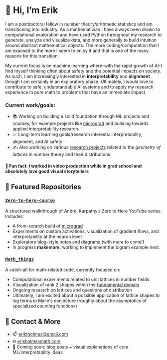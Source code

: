 # 👋 Hi, I’m Erik

I am a postdoctoral fellow in number theory/arithmetic statistics and am transitioning into industry. As a mathematician I have always been drawn to computational exploration and have used Python throughout my research to generate, analyze and visualize data, and more generally to build intuition around abstract mathematical objects. The more coding/computation that I am exposed to the more I seem to enjoy it and that is one of the many reasons for this transition. 

My current focus is on machine learning where-with the rapid growth of AI-I find myself thinking often about safety and the potential impacts on society. As such, I am increasingly interested in **interpretability** and **alignment** though I am certainly in an exploratory phase. Ultimately, I would love to contribute to safe, understandable AI systems and to apply my research experience in pure math to problems that have an immediate impact. 

### Current work/goals:
- 📚 Working on building a solid foundation through ML projects and courses, for example projects like [micrograd](https://github.com/eriktholmes/Zero-to-hero-course/tree/main/episode-1/micrograd) and building towards applied interpretability research.
- 📈 Long-term learning goals/research interests: interpretability, alignment, and AI safety
- ✍️ Also working on various [research projects](https://erikholmesmath.com/research.htm) related to the *geometry of lattices* in number theory and their distributions.

#### 🎥 Fun fact: I worked in video production while in grad school and absolutely love good visual storytellers



## 📌 Featured Repositories

### [`Zero-to-hero-course`](https://github.com/eriktholmes/Zero-to-hero-course)
A structured walkthrough of Andrej Karpathy’s Zero to Hero YouTube series. Includes:
- A from-scratch build of [micrograd](https://github.com/eriktholmes/Zero-to-hero-course/tree/main/episode-1/micrograd)
- Experiments on custom activations, visualization of gradient flows, and interpretability at the neuron level
- Exploratory blog-style notes and diagrams (with more to come!)
- In progress **makemore**, working to implement the bigram example next.

### [`Math_things`](https://github.com/eriktholmes/math_things)
A catch-all for math-related code, currently focused on:
- Computational experiments related to unit lattices in number fields
- Visualization of rank 2 shapes within the [fundamental domain](/Math_things/unit_shapes/FD_domain.png)
- Ongoing research on lattices and questions of distribution
- Ultimately, I am excited about a possible application of lattice shapes to log terms in Malle's conjecture (roughly about the asymptotics of specialized counting functions)





## 🔗 Contact & More
- 📫 eriktholmes@gmail.com
- 🌐 [erikholmesmath.com](https://erikholmesmath.com)
- 🧠 Coming soon: blog posts + visual explanations of core ML/interpretability ideas


<!---
eriktholmes/eriktholmes is a ✨ special ✨ repository because its `README.md` (this file) appears on your GitHub profile.
You can click the Preview link to take a look at your changes.
--->
